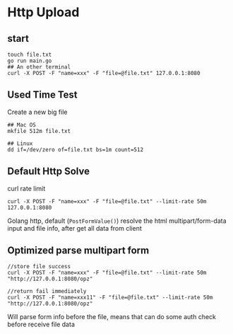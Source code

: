 # Http Upload

## start

```
touch file.txt
go run main.go
## An other terminal
curl -X POST -F "name=xxx" -F "file=@file.txt" 127.0.0.1:8080
```

## Used Time Test

Create a new big file

```
## Mac OS
mkfile 512m file.txt

## Linux
dd if=/dev/zero of=file.txt bs=1m count=512
```

## Default Http Solve

curl rate limit

```
curl -X POST -F "name=xxx" -F "file=@file.txt" --limit-rate 50m 127.0.0.1:8080
```

Golang http, default (`PostFormValue()`) resolve the html multipart/form-data input and file info, after get all data from client

## Optimized parse multipart form

```
//store file success
curl -X POST -F "name=xxx" -F "file=@file.txt" --limit-rate 50m "http://127.0.0.1:8080/opz"

//return fail immediately
curl -X POST -F "name=xxx11" -F "file=@file.txt" --limit-rate 50m "http://127.0.0.1:8080/opz"
```

Will parse form info before the file, means that can do some auth check before receive file data
